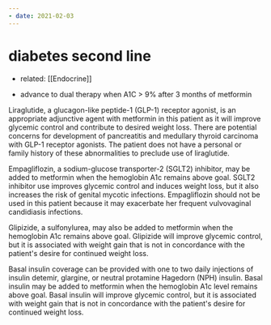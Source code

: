 ```yaml
---
- date: 2021-02-03
---
```


# diabetes second line

- related: [[Endocrine]]

<!-- diabetes when to initiate second agent-->

- advance to dual therapy when A1C > 9% after 3 months of metformin

Liraglutide, a glucagon-like peptide-1 (GLP-1) receptor agonist, is an appropriate adjunctive agent with metformin in this patient as it will improve glycemic control and contribute to desired weight loss. There are potential concerns for development of pancreatitis and medullary thyroid carcinoma with GLP-1 receptor agonists. The patient does not have a personal or family history of these abnormalities to preclude use of liraglutide.

Empagliflozin, a sodium-glucose transporter-2 (SGLT2) inhibitor, may be added to metformin when the hemoglobin A1c remains above goal. SGLT2 inhibitor use improves glycemic control and induces weight loss, but it also increases the risk of genital mycotic infections. Empagliflozin should not be used in this patient because it may exacerbate her frequent vulvovaginal candidiasis infections.

Glipizide, a sulfonylurea, may also be added to metformin when the hemoglobin A1c remains above goal. Glipizide will improve glycemic control, but it is associated with weight gain that is not in concordance with the patient's desire for continued weight loss.

Basal insulin coverage can be provided with one to two daily injections of insulin detemir, glargine, or neutral protamine Hagedorn (NPH) insulin. Basal insulin may be added to metformin when the hemoglobin A1c level remains above goal. Basal insulin will improve glycemic control, but it is associated with weight gain that is not in concordance with the patient's desire for continued weight loss.
